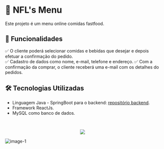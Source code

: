 # 🍔 NFL's Menu

Este projeto é um menu online comidas fastfood.

## 🚀 Funcionalidades
✅ O cliente poderá selecionar comidas e bebidas que desejar e depois efetuar a confirmação do pedido.  
✅ Cadastro de dados como nome, e-mail, telefone e endereço. 
✅ Com a confirmação da comprar, o cliente receberá uma e-mail com os detalhes do pedidos. 

## 🛠️ Tecnologias Utilizadas
- Linguagem Java - SpringBoot para o backend:  <a href="https://github.com/NandoLuisz/NFL-Menu-backend">repositório backend</a>.
- Framework ReactJs.
- MySQL como banco de dados.

<div><br/>
    <p align="center">
      <a href="https://skillicons.dev">
        <img src="https://skillicons.dev/icons?i=ts,react,tailwind" />
      </a>
    </p>
</div>

![image-1](https://github.com/user-attachments/assets/f463ddab-7ae8-4c61-a15d-55eabda1f2fd)


